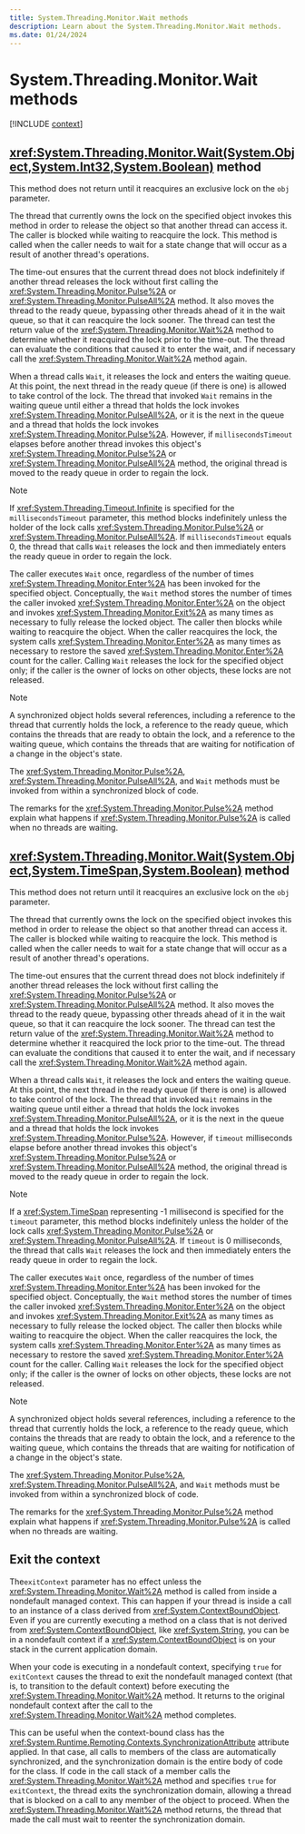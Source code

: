 ```yaml
---
title: System.Threading.Monitor.Wait methods
description: Learn about the System.Threading.Monitor.Wait methods.
ms.date: 01/24/2024
---
```

# System.Threading.Monitor.Wait methods

[!INCLUDE [context](includes/context.md)]

## <xref:System.Threading.Monitor.Wait(System.Object,System.Int32,System.Boolean)> method

This method does not return until it reacquires an exclusive lock on the `obj` parameter.

The thread that currently owns the lock on the specified object invokes this method in order to release the object so that another thread can access it. The caller is blocked while waiting to reacquire the lock. This method is called when the caller needs to wait for a state change that will occur as a result of another thread's operations.

The time-out ensures that the current thread does not block indefinitely if another thread releases the lock without first calling the <xref:System.Threading.Monitor.Pulse%2A> or <xref:System.Threading.Monitor.PulseAll%2A> method. It also moves the thread to the ready queue, bypassing other threads ahead of it in the wait queue, so that it can reacquire the lock sooner. The thread can test the return value of the <xref:System.Threading.Monitor.Wait%2A> method to determine whether it reacquired the lock prior to the time-out. The thread can evaluate the conditions that caused it to enter the wait, and if necessary call the <xref:System.Threading.Monitor.Wait%2A> method again.

When a thread calls `Wait`, it releases the lock and enters the waiting queue. At this point, the next thread in the ready queue (if there is one) is allowed to take control of the lock. The thread that invoked `Wait` remains in the waiting queue until either a thread that holds the lock invokes <xref:System.Threading.Monitor.PulseAll%2A>, or it is the next in the queue and a thread that holds the lock invokes <xref:System.Threading.Monitor.Pulse%2A>. However, if `millisecondsTimeout` elapses before another thread invokes this object's <xref:System.Threading.Monitor.Pulse%2A> or <xref:System.Threading.Monitor.PulseAll%2A> method, the original thread is moved to the ready queue in order to regain the lock.

> [!NOTE]
> If <xref:System.Threading.Timeout.Infinite> is specified for the `millisecondsTimeout` parameter, this method blocks indefinitely unless the holder of the lock calls <xref:System.Threading.Monitor.Pulse%2A> or <xref:System.Threading.Monitor.PulseAll%2A>. If `millisecondsTimeout` equals 0, the thread that calls `Wait` releases the lock and then immediately enters the ready queue in order to regain the lock.

The caller executes `Wait` once, regardless of the number of times <xref:System.Threading.Monitor.Enter%2A> has been invoked for the specified object. Conceptually, the `Wait` method stores the number of times the caller invoked <xref:System.Threading.Monitor.Enter%2A> on the object and invokes <xref:System.Threading.Monitor.Exit%2A> as many times as necessary to fully release the locked object. The caller then blocks while waiting to reacquire the object. When the caller reacquires the lock, the system calls <xref:System.Threading.Monitor.Enter%2A> as many times as necessary to restore the saved <xref:System.Threading.Monitor.Enter%2A> count for the caller. Calling `Wait` releases the lock for the specified object only; if the caller is the owner of locks on other objects, these locks are not released.

> [!NOTE]
> A synchronized object holds several references, including a reference to the thread that currently holds the lock, a reference to the ready queue, which contains the threads that are ready to obtain the lock, and a reference to the waiting queue, which contains the threads that are waiting for notification of a change in the object's state.

The <xref:System.Threading.Monitor.Pulse%2A>, <xref:System.Threading.Monitor.PulseAll%2A>, and `Wait` methods must be invoked from within a synchronized block of code.

The remarks for the <xref:System.Threading.Monitor.Pulse%2A> method explain what happens if <xref:System.Threading.Monitor.Pulse%2A> is called when no threads are waiting.

## <xref:System.Threading.Monitor.Wait(System.Object,System.TimeSpan,System.Boolean)> method

This method does not return until it reacquires an exclusive lock on the `obj` parameter.

The thread that currently owns the lock on the specified object invokes this method in order to release the object so that another thread can access it. The caller is blocked while waiting to reacquire the lock. This method is called when the caller needs to wait for a state change that will occur as a result of another thread's operations.

The time-out ensures that the current thread does not block indefinitely if another thread releases the lock without first calling the <xref:System.Threading.Monitor.Pulse%2A> or <xref:System.Threading.Monitor.PulseAll%2A> method. It also moves the thread to the ready queue, bypassing other threads ahead of it in the wait queue, so that it can reacquire the lock sooner. The thread can test the return value of the <xref:System.Threading.Monitor.Wait%2A> method to determine whether it reacquired the lock prior to the time-out. The thread can evaluate the conditions that caused it to enter the wait, and if necessary call the <xref:System.Threading.Monitor.Wait%2A> method again.

When a thread calls `Wait`, it releases the lock and enters the waiting queue. At this point, the next thread in the ready queue (if there is one) is allowed to take control of the lock. The thread that invoked `Wait` remains in the waiting queue until either a thread that holds the lock invokes <xref:System.Threading.Monitor.PulseAll%2A>, or it is the next in the queue and a thread that holds the lock invokes <xref:System.Threading.Monitor.Pulse%2A>. However, if `timeout` milliseconds elapse before another thread invokes this object's <xref:System.Threading.Monitor.Pulse%2A> or <xref:System.Threading.Monitor.PulseAll%2A> method, the original thread is moved to the ready queue in order to regain the lock.

> [!NOTE]
> If a <xref:System.TimeSpan> representing -1 millisecond is specified for the `timeout` parameter, this method blocks indefinitely unless the holder of the lock calls <xref:System.Threading.Monitor.Pulse%2A> or <xref:System.Threading.Monitor.PulseAll%2A>. If `timeout` is 0 milliseconds, the thread that calls `Wait` releases the lock and then immediately enters the ready queue in order to regain the lock.

The caller executes `Wait` once, regardless of the number of times <xref:System.Threading.Monitor.Enter%2A> has been invoked for the specified object. Conceptually, the `Wait` method stores the number of times the caller invoked <xref:System.Threading.Monitor.Enter%2A> on the object and invokes <xref:System.Threading.Monitor.Exit%2A> as many times as necessary to fully release the locked object. The caller then blocks while waiting to reacquire the object. When the caller reacquires the lock, the system calls <xref:System.Threading.Monitor.Enter%2A> as many times as necessary to restore the saved <xref:System.Threading.Monitor.Enter%2A> count for the caller. Calling `Wait` releases the lock for the specified object only; if the caller is the owner of locks on other objects, these locks are not released.

> [!NOTE]
> A synchronized object holds several references, including a reference to the thread that currently holds the lock, a reference to the ready queue, which contains the threads that are ready to obtain the lock, and a reference to the waiting queue, which contains the threads that are waiting for notification of a change in the object's state.

The <xref:System.Threading.Monitor.Pulse%2A>, <xref:System.Threading.Monitor.PulseAll%2A>, and `Wait` methods must be invoked from within a synchronized block of code.

The remarks for the <xref:System.Threading.Monitor.Pulse%2A> method explain what happens if <xref:System.Threading.Monitor.Pulse%2A> is called when no threads are waiting.

## Exit the context

The`exitContext` parameter has no effect unless the <xref:System.Threading.Monitor.Wait%2A> method is called from inside a nondefault managed context. This can happen if your thread is inside a call to an instance of a class derived from <xref:System.ContextBoundObject>. Even if you are currently executing a method on a class that is not derived from <xref:System.ContextBoundObject>, like <xref:System.String>, you can be in a nondefault context if a <xref:System.ContextBoundObject> is on your stack in the current application domain.

When your code is executing in a nondefault context, specifying `true` for `exitContext` causes the thread to exit the nondefault managed context (that is, to transition to the default context) before executing the <xref:System.Threading.Monitor.Wait%2A> method. It returns to the original nondefault context after the call to the <xref:System.Threading.Monitor.Wait%2A> method completes.

This can be useful when the context-bound class has the <xref:System.Runtime.Remoting.Contexts.SynchronizationAttribute> attribute applied. In that case, all calls to members of the class are automatically synchronized, and the synchronization domain is the entire body of code for the class. If code in the call stack of a member calls the <xref:System.Threading.Monitor.Wait%2A> method and specifies `true` for `exitContext`, the thread exits the synchronization domain, allowing a thread that is blocked on a call to any member of the object to proceed. When the <xref:System.Threading.Monitor.Wait%2A> method returns, the thread that made the call must wait to reenter the synchronization domain.
